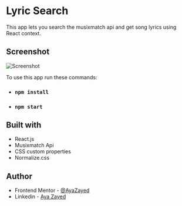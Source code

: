 # Lyric Search

This app lets you search the musixmatch api and get song lyrics using React context.

## Screenshot

![Screenshot](https://res.cloudinary.com/dcfrq5i2y/image/upload/v1689870773/projects%20screenshots/Lyricist.jpg)

To use this app run these commands:

- ### `npm install`
- ### `npm start`

## Built with

- React.js
- Musixmatch Api
- CSS custom properties
- Normalize.css

## Author

- Frontend Mentor - [@AyaZayed](https://www.frontendmentor.io/profile/AyaZayed)
- Linkedin - [Aya Zayed](https://www.linkedin.com/in/aya-zayed-2000/)
